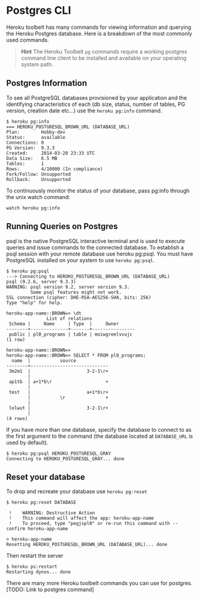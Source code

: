 # Postgres CLI 

Heroku toolbelt has many commands for viewing information and querying the Heroku Postgres database.  Here is a breakdown of the most commonly used commands. 

> **Hint** The Heroku Toolbelt `pg` commands require a working postgres command line client to be installed and available on your operating system path.


## Postgres Information 

To see all PostgreSQL databases provisioned by your application and the identifying characteristics of each (db size, status, number of tables, PG version, creation date etc…) use the `heroku pg:info` command.

```
$ heroku pg:info
=== HEROKU_POSTGRESQL_BROWN_URL (DATABASE_URL)
Plan:        Hobby-dev
Status:      available
Connections: 0
PG Version:  9.3.3
Created:     2014-03-20 23:33 UTC
Data Size:   6.5 MB
Tables:      1
Rows:        4/10000 (In compliance)
Fork/Follow: Unsupported
Rollback:    Unsupported
```

To continuously monitor the status of your database, pass pg:info through the unix watch command:
```
watch heroku pg:info
```


## Running Queries on Postgres 

psql is the native PostgreSQL interactive terminal and is used to execute queries and issue commands to the connected database.  To establish a psql session with your remote database use heroku pg:psql. You must have PostgreSQL installed on your system to use `heroku pg:psql`.

```
$ heroku pg:psql
---> Connecting to HEROKU_POSTGRESQL_BROWN_URL (DATABASE_URL)
psql (9.2.6, server 9.3.3)
WARNING: psql version 9.2, server version 9.3.
         Some psql features might not work.
SSL connection (cipher: DHE-RSA-AES256-SHA, bits: 256)
Type "help" for help.

heroku-app-name::BROWN=> \dt
               List of relations
 Schema |     Name     | Type  |     Owner      
--------+--------------+-------+----------------
 public | pl0_programs | table | moiwgreelvvujc
(1 row)

heroku-app-name::BROWN=> 
heroku-app-name::BROWN=> SELECT * FROM pl0_programs;
  name  |           source            
--------+-----------------------------
 3m2m1  |                     3-2-1\r+
        |           
 ap1tb  | a+1*b\r                    +
        |           
 test   |                     a+1*b\r+
        |           \r               +
        |           
 lolwut |                     3-2-1\r+
        |           
(4 rows)
```

If you have more than one database, specify the database to connect to as the first argument to the command (the database located at `DATABASE_URL` is used by default).

```
$ heroku pg:psql HEROKU_POSTGRESQL_GRAY
Connecting to HEROKU_POSTGRESQL_GRAY... done
```

## Reset your database 

To drop and recreate your database use `heroku pg:reset`

```
$ heroku pg:reset DATABASE

 !    WARNING: Destructive Action
 !    This command will affect the app: heroku-app-name
 !    To proceed, type "pegjspl0" or re-run this command with --confirm heroku-app-name

> heroku-app-name
Resetting HEROKU_POSTGRESQL_BROWN_URL (DATABASE_URL)... done
```

Then restart the server

```
$ heroku ps:restart
Restarting dynos... done
```

There are many more Heroku toolbelt commands you can use for postgres. [TODO: Link to postgres command]

